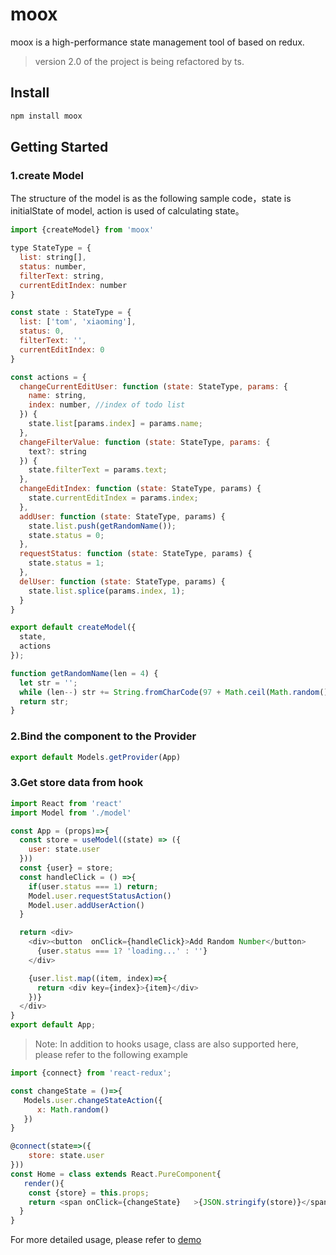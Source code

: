 # moox
moox is a high-performance state management tool of based on redux.

> version 2.0 of the project is being refactored by ts.

## Install
```bash
npm install moox
```

## Getting Started

### 1.create Model
The structure of the model is as the following sample code，state is initialState of model, action is used of calculating state。

```js
import {createModel} from 'moox'

type StateType = {
  list: string[],
  status: number,
  filterText: string,
  currentEditIndex: number
}

const state : StateType = {
  list: ['tom', 'xiaoming'],
  status: 0,
  filterText: '',
  currentEditIndex: 0
}

const actions = {
  changeCurrentEditUser: function (state: StateType, params: {
    name: string,
    index: number, //index of todo list 
  }) {
    state.list[params.index] = params.name;
  },
  changeFilterValue: function (state: StateType, params: {
    text?: string
  }) {
    state.filterText = params.text;
  },
  changeEditIndex: function (state: StateType, params) {
    state.currentEditIndex = params.index;
  },
  addUser: function (state: StateType, params) {
    state.list.push(getRandomName());
    state.status = 0;
  },
  requestStatus: function (state: StateType, params) {
    state.status = 1;
  },
  delUser: function (state: StateType, params) {
    state.list.splice(params.index, 1);
  }
}

export default createModel({
  state, 
  actions
});

function getRandomName(len = 4) {
  let str = '';
  while (len--) str += String.fromCharCode(97 + Math.ceil(Math.random() * 25));
  return str;
}


```

### 2.Bind the component to the Provider

```js
export default Models.getProvider(App)
```

### 3.Get store data from hook

```js
import React from 'react'
import Model from './model'

const App = (props)=>{
  const store = useModel((state) => ({
    user: state.user
  }))
  const {user} = store;
  const handleClick = () =>{
    if(user.status === 1) return;
    Model.user.requestStatusAction()
    Model.user.addUserAction()
  }

  return <div>
    <div><button  onClick={handleClick}>Add Random Number</button>
      {user.status === 1? 'loading...' : ''}
    </div>

    {user.list.map((item, index)=>{
      return <div key={index}>{item}</div>
    })}
  </div>
}
export default App;

```
>Note: In addition to hooks usage, class are also supported here, please refer to the following example

```js
import {connect} from 'react-redux';

const changeState = ()=>{
   Models.user.changeStateAction({
      x: Math.random()
   })
}

@connect(state=>({
	store: state.user
}))
const Home = class extends React.PureComponent{
   render(){
    const {store} = this.props;
    return <span onClick={changeState}   >{JSON.stringify(store)}</span>
  }
}

```

For more detailed usage, please refer to [demo](https://github.com/Open-Federation/moox/tree/master/demo)
